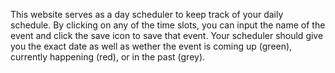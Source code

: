 This website serves as a day scheduler to keep track of your daily schedule. By clicking on any of the time slots, you can input the name of the event and click the save icon to save that event. Your scheduler should give you the exact date as well as wether the event is coming up (green), currently happening (red), or in the past (grey).



